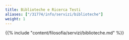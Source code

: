 ```yaml
---
title: Biblioteche e Ricerca Testi
aliases: ["/31774/info/servizi/biblioteche"]
weight: 1
---
```


{{% include "content/filosofia/servizi/biblioteche.md" %}}
